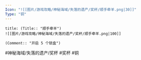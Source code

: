 ```yaml
---
Icon: "![[图片/游戏攻略/神秘海域/失落的遗产/奖杯/顺手牵羊.png|30]]"
Type: "铜"
---
```

```ad-common-bronze-trophy
title: (Title:: "顺手牵羊")
![[图片/游戏攻略/神秘海域/失落的遗产/奖杯/顺手牵羊.png|100]]

(Comment:: "开启 5 个锁盒")
```

#神秘海域/失落的遗产/奖杯 #奖杯 #铜
